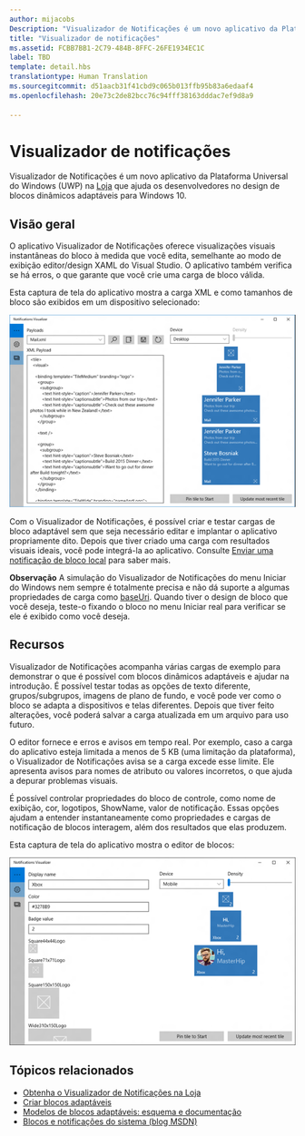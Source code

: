 ```yaml
---
author: mijacobs
Description: "Visualizador de Notificações é um novo aplicativo da Plataforma Universal do Windows (UWP) na Loja que ajuda os desenvolvedores no design de blocos dinâmicos adaptáveis para Windows 10."
title: "Visualizador de notificações"
ms.assetid: FCBB7BB1-2C79-484B-8FFC-26FE1934EC1C
label: TBD
template: detail.hbs
translationtype: Human Translation
ms.sourcegitcommit: d51aacb31f41cbd9c065b013ffb95b83a6edaaf4
ms.openlocfilehash: 20e73c2de82bcc76c94fff38163dddac7ef9d8a9

---
```

# <a name="notifications-visualizer"></a>Visualizador de notificações

<link rel="stylesheet" href="https://az835927.vo.msecnd.net/sites/uwp/Resources/css/custom.css"> 


Visualizador de Notificações é um novo aplicativo da Plataforma Universal do Windows (UWP) na [Loja](https://www.microsoft.com/store/apps/notifications-visualizer/9nblggh5xsl1) que ajuda os desenvolvedores no design de blocos dinâmicos adaptáveis para Windows 10.

## <a name="overview"></a>Visão geral


O aplicativo Visualizador de Notificações oferece visualizações visuais instantâneas do bloco à medida que você edita, semelhante ao modo de exibição editor/design XAML do Visual Studio. O aplicativo também verifica se há erros, o que garante que você crie uma carga de bloco válida.

Esta captura de tela do aplicativo mostra a carga XML e como tamanhos de bloco são exibidos em um dispositivo selecionado:

![captura de tela do aplicativo Visualizador de Notificações com código e blocos](images/notif-visualizer-001.png)

 

Com o Visualizador de Notificações, é possível criar e testar cargas de bloco adaptável sem que seja necessário editar e implantar o aplicativo propriamente dito. Depois que tiver criado uma carga com resultados visuais ideais, você pode integrá-la ao aplicativo. Consulte [Enviar uma notificação de bloco local](tiles-and-notifications-sending-a-local-tile-notification.md) para saber mais.

**Observação**   A simulação do Visualizador de Notificações do menu Iniciar do Windows nem sempre é totalmente precisa e não dá suporte a algumas propriedades de carga como [baseUri](https://msdn.microsoft.com/library/windows/apps/br208712). Quando tiver o design de bloco que você deseja, teste-o fixando o bloco no menu Iniciar real para verificar se ele é exibido como você deseja.

 

## <a name="features"></a>Recursos


Visualizador de Notificações acompanha várias cargas de exemplo para demonstrar o que é possível com blocos dinâmicos adaptáveis e ajudar na introdução. É possível testar todas as opções de texto diferente, grupos/subgrupos, imagens de plano de fundo, e você pode ver como o bloco se adapta a dispositivos e telas diferentes. Depois que tiver feito alterações, você poderá salvar a carga atualizada em um arquivo para uso futuro.

O editor fornece e erros e avisos em tempo real. Por exemplo, caso a carga do aplicativo esteja limitada a menos de 5 KB (uma limitação da plataforma), o Visualizador de Notificações avisa se a carga excede esse limite. Ele apresenta avisos para nomes de atributo ou valores incorretos, o que ajuda a depurar problemas visuais.

É possível controlar propriedades do bloco de controle, como nome de exibição, cor, logotipos, ShowName, valor de notificação. Essas opções ajudam a entender instantaneamente como propriedades e cargas de notificação de blocos interagem, além dos resultados que elas produzem.

Esta captura de tela do aplicativo mostra o editor de blocos:

![captura de tela do editor do Visualizador de Notificações com blocos](images/notif-visualizer-004.png)

 

## <a name="related-topics"></a>Tópicos relacionados


* [Obtenha o Visualizador de Notificações na Loja](https://www.microsoft.com/store/apps/notifications-visualizer/9nblggh5xsl1)
* [Criar blocos adaptáveis](tiles-and-notifications-create-adaptive-tiles.md)
* [Modelos de blocos adaptáveis: esquema e documentação](tiles-and-notifications-adaptive-tiles-schema.md)
* [Blocos e notificações do sistema (blog MSDN)](http://blogs.msdn.com/b/tiles_and_toasts/)


<!--HONumber=Dec16_HO1-->


